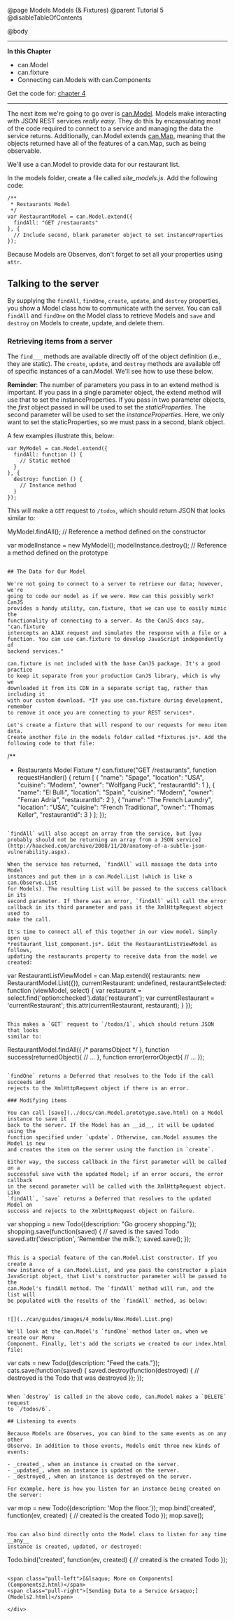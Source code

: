 @page Models Models (& Fixtures)
@parent Tutorial 5
@disableTableOfContents

@body

<div class="getting-started">

- - - -
**In this Chapter**
 - can.Model
 - can.fixture
 - Connecting can.Models with can.Components

Get the code for: [chapter 4](https://github.com/bitovi/canjs/blob/guides-overhaul/guides/examples/PlaceMyOrder/ch-4_canjs-getting-started.zip?raw=true)

- - -

The next item we're going to go over is [can.Model](../docs/can.Model.html). Models make interacting
with JSON REST services *really easy*. They do this by encapsulating most of
the code required to connect to a service and managing the data the service
returns. Additionally, can.Model extends [can.Map](../docs/can.Map.html), meaning that the objects
returned have all of the features of a can.Map, such as being observable.

We'll use a can.Model to provide data for our restaurant list.

In the models folder, create a file called *site_models.js*. Add the
following code:

```
/**
 * Restaurants Model
 */
var RestaurantModel = can.Model.extend({
  findAll: "GET /restaurants"
}, {
  // Include second, blank parameter object to set instanceProperties
});
```

Because Models are Observes, don't forget to set all your properties using `attr`.

## Talking to the server

By supplying the `findAll`, `findOne`, `create`, `update`, and `destroy`
properties, you show a Model class how to communicate with the server. You can
call `findAll` and `findOne` on the Model class to retrieve Models and `save`
and `destroy` on Models to create, update, and delete them.

### Retrieving items from a server

The `find___` methods are available directly off of the object definition (i.e.,
they are static). The `create`, `update`, and `destroy` methods are available
off of specific instances of a can.Model. We'll see how to use these below.

**Reminder**: The number of parameters you pass in to an extend method is
important. If you pass in a single parameter object, the extend method will
use that to set the instanceProperties. If you pass in two parameter
objects, the *first* object passed in will be used to set the
*staticProperties*. The second parameter will be used to set the
*instanceProperties*. Here, we only want to set the staticProperties, so we
must pass in a second, blank object.

A few examples illustrate this, below:

```
var MyModel = can.Model.extend({
  findAll: function () {
    // Static method
  }
}, {
  destroy: function () {
    // Instance method
  }
});
```

This will make a `GET` request to `/todos`, which should return JSON that looks
similar to:

MyModel.findAll(); // Reference a method defined on the constructor

var modelInstance = new MyModel();
modelInstance.destroy(); // Reference a method defined on the prototype
```

## The Data for Our Model

We're not going to connect to a server to retrieve our data; however, we're
going to code our model as if we were. How can this possibly work? CanJS
provides a handy utility, can.fixture, that we can use to easily mimic the
functionality of connecting to a server. As the CanJS docs say, "can.fixture
intercepts an AJAX request and simulates the response with a file or a
function. You can use can.fixture to develop JavaScript independently of
backend services."

can.fixture is not included with the base CanJS package. It's a good practice
to keep it separate from your production CanJS library, which is why we
downloaded it from its CDN in a separate script tag, rather than including it
with our custom download. *If you use can.fixture during development, remember
to remove it once you are connecting to your REST services*.

Let's create a fixture that will respond to our requests for menu item data.
Create another file in the models folder called *fixtures.js*. Add the
following code to that file:

```
/**
 * Restaurants Model Fixture
 */
can.fixture("GET /restaurants", function requestHandler() {
  return [
    {
      "name": "Spago",
      "location": "USA",
      "cuisine": "Modern",
      "owner": "Wolfgang Puck",
      "restaurantId": 1
    },
    {
      "name": "El Bulli",
      "location": "Spain",
      "cuisine": "Modern",
      "owner": "Ferran Adria",
      "restaurantId": 2
    },
    {
      "name": "The French Laundry",
      "location": "USA",
      "cuisine": "French Traditional",
      "owner": "Thomas Keller",
      "restaurantId": 3
    }
  ];
});
```

`findAll` will also accept an array from the service, but [you probably should not be returning an array from a JSON service](http://haacked.com/archive/2008/11/20/anatomy-of-a-subtle-json-vulnerability.aspx).

When the service has returned, `findAll` will massage the data into Model
instances and put them in a can.Model.List (which is like a can.Observe.List
for Models). The resulting List will be passed to the success callback in its
second parameter. If there was an error, `findAll` will call the error
callback in its third parameter and pass it the XmlHttpRequest object used to
make the call.

It's time to connect all of this together in our view model. Simply open up
*restaurant_list_component.js*. Edit the RestaurantListViewModel as follows,
updating the restaurants property to receive data from the model we created:

```
var RestaurantListViewModel = can.Map.extend({
  restaurants: new RestaurantModel.List({}),
  currentRestaurant: undefined,
  restaurantSelected: function (viewModel, select) {
    var restaurant = select.find('option:checked').data('restaurant');
    var currentRestaurant = 'currentRestaurant';
    this.attr(currentRestaurant, restaurant);
  }
});
```

This makes a `GET` request to `/todos/1`, which should return JSON that looks
similar to:

```
RestaurantModel.findAll({ /* paramsObject */ },
  function success(returnedObject){
    // ...
  },
  function error(errorObject){
    // ...
  });
```

`findOne` returns a Deferred that resolves to the Todo if the call succeeds and
rejects to the XmlHttpRequest object if there is an error.

### Modifying items

You can call [save](../docs/can.Model.prototype.save.html) on a Model instance to save it
back to the server. If the Model has an __id__, it will be updated using the
function specified under `update`. Otherwise, can.Model assumes the Model is new
and creates the item on the server using the function in `create`.

Either way, the success callback in the first parameter will be called on a
successful save with the updated Model; if an error occurs, the error callback
in the second parameter will be called with the XmlHttpRequest object. Like
`findAll`, `save` returns a Deferred that resolves to the updated Model on
success and rejects to the XmlHttpRequest object on failure.

```
var shopping = new Todo({description: "Go grocery shopping."});
shopping.save(function(saved) {
	// saved is the saved Todo
	saved.attr('description', 'Remember the milk.');
	saved.save();
});
```

This is a special feature of the can.Model.List constructor. If you create a
new instance of a can.Model.List, and you pass the constructor a plain
JavaScript object, that List's constructor parameter will be passed to the
can.Model's findAll method. The `findAll` method will run, and the list will
be populated with the results of the `findAll` method, as below:


![](../can/guides/images/4_models/New.Model.List.png)

We'll look at the can.Model's `findOne` method later on, when we create our Menu
Component. Finally, let's add the scripts we created to our index.html file:

```
var cats = new Todo({description: "Feed the cats."});
cats.save(function(saved) {
	saved.destroy(function(destroyed) {
		// destroyed is the Todo that was destroyed
	});
});
```

When `destroy` is called in the above code, can.Model makes a `DELETE` request
to `/todos/6`.

## Listening to events

Because Models are Observes, you can bind to the same events as on any other
Observe. In addition to those events, Models emit three new kinds of events:

- _created_, when an instance is created on the server.
- _updated_, when an instance is updated on the server.
- _destroyed_, when an instance is destroyed on the server.

For example, here is how you listen for an instance being created on the server:

```
var mop = new Todo({description: 'Mop the floor.'});
mop.bind('created', function(ev, created) {
	// created is the created Todo
});
mop.save();
```

You can also bind directly onto the Model class to listen for any time __any__
instance is created, updated, or destroyed:

```
Todo.bind('created', function(ev, created) {
	// created is the created Todo
});
```

<span class="pull-left">[&lsaquo; More on Components](Components2.html)</span>
<span class="pull-right">[Sending Data to a Service &rsaquo;](Models2.html)</span>

</div>
